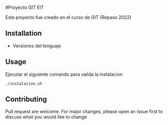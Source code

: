 #Proyecto  GIT EIT

Este proyecto fue creado en el curso de GIT (Repaso 2022)

## Installation 

- Versiones del lenguaje 

## Usage

Ejecutar el siguiente comando para valida la instalacion

``` 
./instalacion.sh    
``` 

## Contributing

Pull request are welcome. For major changes, please open an issue first to discuss what you would like to change

